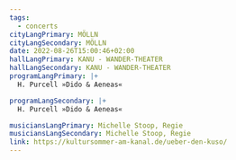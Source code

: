 ```yaml
---
tags:
  - concerts
cityLangPrimary: MÖLLN
cityLangSecondary: MÖLLN
date: 2022-08-26T15:00:46+02:00
hallLangPrimary: KANU - WANDER-THEATER
hallLangSecondary: KANU - WANDER-THEATER
programLangPrimary: |+
  H. Purcell »Dido & Aeneas«

programLangSecondary: |+
  H. Purcell »Dido & Aeneas«

musiciansLangPrimary: Michelle Stoop, Regie
musiciansLangSecondary: Michelle Stoop, Regie
link: https://kultursommer-am-kanal.de/ueber-den-kuso/
---
```

